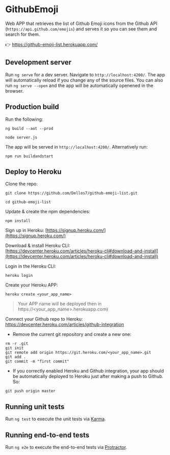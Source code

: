 # GithubEmoji

Web APP that retrieves the list of Github Emoji icons from the Github API (`https://api.github.com/emojis`) and serves it so you can see them and search for them.

:point_right: https://github-emoji-list.herokuapp.com/

## Development server

Run `ng serve` for a dev server. Navigate to `http://localhost:4200/`. The app will automatically reload if you change any of the source files. You can also run `ng serve --open` and the app will be automatically openened in the browser.

## Production build

Run the following:

`ng build --aot --prod`

`node server.js`

The app will be served in `http://localhost:4200/`. Alternatively run:

`npm run buildandstart`

## Deploy to Heroku

Clone the repo:

```shell
git clone https://github.com/Dellos7/github-emoji-list.git
```

```shell
cd github-emoji-list
```

Update & create the npm dependencies:

`npm install`

Sign up in Heroku: [https://signup.heroku.com/](https://signup.heroku.com/)

Download & install Heroku CLI: [https://devcenter.heroku.com/articles/heroku-cli#download-and-install](https://devcenter.heroku.com/articles/heroku-cli#download-and-install)

Login in the Heroku CLI:

```shell
heroku login
```

Create your Heroku APP:

```shell
heroku create <your_app_name>
```

> Your APP name will be deployed then in https://<your_app_name>.herokuapp.com)

Connect your Github repo to Heroku: https://devcenter.heroku.com/articles/github-integration

- Remove the current git repository and create a new one:

```shell
rm -r .git
git init
git remote add origin https://git.heroku.com/<your_app_name>.git
git add .
git commit -m "first commit"
```

- If you correctly enabled Heroku and Github integration, your app should be automatically deployed to Heroku just after making a push to Github. So:

`git push origin master`

## Running unit tests

Run `ng test` to execute the unit tests via [Karma](https://karma-runner.github.io).

## Running end-to-end tests

Run `ng e2e` to execute the end-to-end tests via [Protractor](http://www.protractortest.org/).